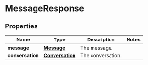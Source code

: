 
# MessageResponse

## Properties
Name | Type | Description | Notes
------------ | ------------- | ------------- | -------------
**message** | [**Message**](Message.md) | The message. | 
**conversation** | [**Conversation**](Conversation.md) | The conversation. | 



